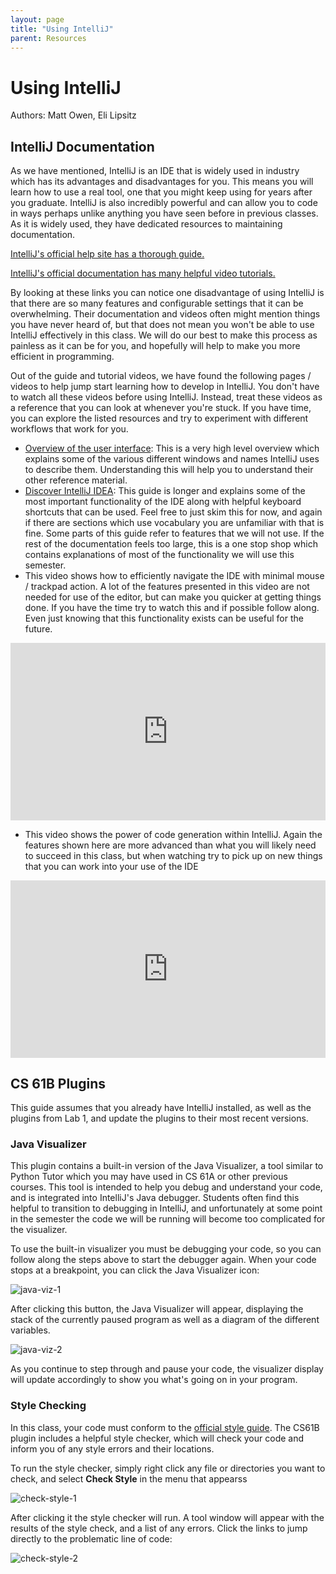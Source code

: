 ```yaml
---
layout: page
title: "Using IntelliJ"
parent: Resources
---
```


# Using IntelliJ

Authors: Matt Owen, Eli Lipsitz

## IntelliJ Documentation

As we have mentioned, IntelliJ is an IDE that is widely used in industry which has its advantages and disadvantages for you. This means you will learn how to use a real tool, one that you might keep using for years after you graduate. IntelliJ is also incredibly powerful and can allow you to code in ways perhaps unlike anything you have seen before in previous classes. As it is widely used, they have dedicated resources to maintaining documentation.

[IntelliJ's official help site has a thorough guide.](https://www.jetbrains.com/help/idea/getting-started.html)

[IntelliJ's official documentation has many helpful video tutorials.](https://www.jetbrains.com/idea/documentation/) 

By looking at these links you can notice one disadvantage of using IntelliJ is that there are so many features and configurable settings that it can be overwhelming. Their documentation and videos often might mention things you have never heard of, but that does not mean you won't be able to use IntelliJ effectively in this class. We will do our best to make this process as painless as it can be for you, and hopefully will help to make you more efficient in programming. 

Out of the guide and tutorial videos, we have found the following pages / videos to help jump start learning how to develop in IntelliJ. You don't have to watch all these videos before using IntelliJ. Instead, treat these videos as a reference that you can look at whenever you're stuck. If you have time, you can explore the listed resources and try to experiment with different workflows that work for you.

- [Overview of the user interface](https://www.jetbrains.com/help/idea/guided-tour-around-the-user-interface.html): This is a very high level overview which explains some of the various different windows and names IntelliJ uses to describe them. Understanding this will help you to understand their other reference material.
- [Discover IntelliJ IDEA](https://www.jetbrains.com/help/idea/discover-intellij-idea.html): This guide is longer and explains some of the most important functionality of the IDE along with helpful keyboard shortcuts that can be used. Feel free to just skim this for now, and again if there are sections which use vocabulary you are unfamiliar with that is fine. Some parts of this guide refer to features that we will not use. If the rest of the documentation feels too large, this is a one stop shop which contains explanations of most of the functionality we will use this semester.
- This video shows how to efficiently navigate the IDE with minimal mouse / trackpad action. A lot of the features presented in this video are not needed for use of the editor, but can make you quicker at getting things done. If you have the time try to watch this and if possible follow along. Even just knowing that this functionality exists can be useful for the future.

<div style="position: relative; width: 100%; padding-top: 56.25%"><iframe style="position: absolute; top: 0; left: 0; bottom: 0; right: 0; height: 100%; width: 100%; margin: auto" src="https://www.youtube.com/embed/1UHsJyCq1SU" frameborder="0" allow="accelerometer; autoplay; encrypted-media; gyroscope; picture-in-picture" allowfullscreen></iframe></div>

- This video shows the power of code generation within IntelliJ. Again the features shown here are more advanced than what you will likely need to succeed in this class, but when watching try to pick up on new things that you can work into your use of the IDE

<div style="position: relative; width: 100%; padding-top: 56.25%"><iframe style="position: absolute; top: 0; left: 0; bottom: 0; right: 0; height: 100%; width: 100%; margin: auto" src="https://www.youtube.com/embed/sx7_SS8y-_o" frameborder="0" allow="accelerometer; autoplay; encrypted-media; gyroscope; picture-in-picture" allowfullscreen></iframe></div>


## CS 61B Plugins

This guide assumes that you already have IntelliJ installed, as well as the plugins from Lab 1, and update the plugins to their most recent versions.


### Java Visualizer

This plugin contains a built-in version of the Java Visualizer, a tool similar to Python Tutor which you may have used in CS 61A or other previous courses. This tool is intended to help you debug and understand your code, and is integrated into IntelliJ's Java debugger. Students often find this helpful to transition to debugging in IntelliJ, and unfortunately at some point in the semester the code we will be running will become too complicated for the visualizer.

To use the built-in visualizer you must be debugging your code, so you can follow along the steps above to start the debugger again. When your code stops at a breakpoint, you can click the Java Visualizer icon:

![java-viz-1](../using-intellij-img/java-viz-1.png "Java Visualizer Start")

After clicking this button, the Java Visualizer will appear, displaying the stack of the currently paused program as well as a diagram of the different variables.

![java-viz-2](../using-intellij-img/java-viz-2.png "Java Visualizer in Action")

As you continue to step through and pause your code, the visualizer display will update accordingly to show you what's going on in your program.


### Style Checking ###

In this class, your code must conform to the [official style guide](/resources/style-guide). The CS61B plugin includes a helpful style checker, which will check your code and inform you of any style errors and their locations.

To run the style checker, simply right click any file or directories you want to check, and select **Check Style** in the menu that appearss

![check-style-1](../using-intellij-img/check-style-1.png "Check Style")

After clicking it the style checker will run. A tool window will appear with the results of the style check, and a list of any errors. Click the links to jump directly to the problematic line of code:

![check-style-2](../using-intellij-img/check-style-2.png "Checked Style")